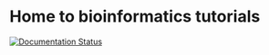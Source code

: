 # Home to bioinformatics tutorials

[![Documentation Status](https://readthedocs.org/projects/bioinformatics-tutorials/badge/?version=latest)](http://bioinformatics-tutorials.readthedocs.org/en/latest/?badge=latest)
